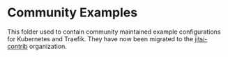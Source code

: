 # Community Examples

This folder used to contain community maintained example configurations for
Kubernetes and Traefik. They have now been migrated to the [jitsi-contrib](https://github.com/jitsi-contrib)
organization.
